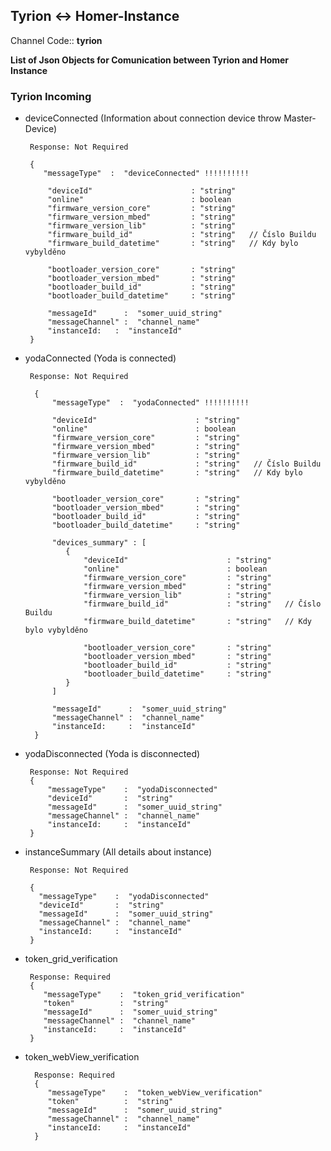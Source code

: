 
## Tyrion <-> Homer-Instance ##

Channel Code:: **tyrion**

**List of Json Objects for Comunication between Tyrion and Homer Instance**



### Tyrion Incoming ###  

 - deviceConnected  (Information about connection device throw Master-Device)
        
        Response: Not Required 
        
        {
           "messageType"  :  "deviceConnected" !!!!!!!!!!
           
            "deviceId"                      : "string"
            "online"                        : boolean 
            "firmware_version_core"         : "string"
            "firmware_version_mbed"         : "string"
            "firmware_version_lib"          : "string"
            "firmware_build_id"             : "string"   // Číslo Buildu
            "firmware_build_datetime"       : "string"   // Kdy bylo vybylděno
                         
            "bootloader_version_core"       : "string"
            "bootloader_version_mbed"       : "string"
            "bootloader_build_id"           : "string"
            "bootloader_build_datetime"     : "string"
            
            "messageId"      :  "somer_uuid_string"
            "messageChannel" :  "channel_name"
            "instanceId:   :  "instanceId"  
        }
        
 - yodaConnected (Yoda is connected)
         
        Response: Not Required 
        
         {
             "messageType"  :  "yodaConnected" !!!!!!!!!!
        
             "deviceId"                      : "string"
             "online"                        : boolean 
             "firmware_version_core"         : "string"
             "firmware_version_mbed"         : "string"
             "firmware_version_lib"          : "string"
             "firmware_build_id"             : "string"   // Číslo Buildu
             "firmware_build_datetime"       : "string"   // Kdy bylo vybylděno
                                 
             "bootloader_version_core"       : "string"
             "bootloader_version_mbed"       : "string"
             "bootloader_build_id"           : "string"
             "bootloader_build_datetime"     : "string"
             
             "devices_summary" : [
                {
                    "deviceId"                      : "string"
                    "online"                        : boolean 
                    "firmware_version_core"         : "string"
                    "firmware_version_mbed"         : "string"
                    "firmware_version_lib"          : "string"
                    "firmware_build_id"             : "string"   // Číslo Buildu
                    "firmware_build_datetime"       : "string"   // Kdy bylo vybylděno
                                      
                    "bootloader_version_core"       : "string"
                    "bootloader_version_mbed"       : "string"
                    "bootloader_build_id"           : "string"
                    "bootloader_build_datetime"     : "string"
                }
             ]
                    
             "messageId"      :  "somer_uuid_string"
             "messageChannel" :  "channel_name"
             "instanceId:     :  "instanceId"  
         }
        
 - yodaDisconnected (Yoda is disconnected)
  
        Response: Not Required 
        {
            "messageType"    :  "yodaDisconnected"              
            "deviceId"       :  "string"
            "messageId"      :  "somer_uuid_string"
            "messageChannel" :  "channel_name"
            "instanceId:     :  "instanceId"  
        }
        
 - instanceSummary  (All details about instance)
         
        Response: Not Required 
      
        {
          "messageType"    :  "yodaDisconnected"              
          "deviceId"       :  "string"
          "messageId"      :  "somer_uuid_string"
          "messageChannel" :  "channel_name"
          "instanceId:     :  "instanceId"  
        }
        
 - token_grid_verification
         
        Response: Required 
        {
           "messageType"    :  "token_grid_verification"              
           "token"          :  "string"
           "messageId"      :  "somer_uuid_string"
           "messageChannel" :  "channel_name"
           "instanceId:     :  "instanceId"  
        }
        
 - token_webView_verification
        
         Response: Required 
         {
            "messageType"    :  "token_webView_verification"              
            "token"          :  "string"
            "messageId"      :  "somer_uuid_string"
            "messageChannel" :  "channel_name"
            "instanceId:     :  "instanceId"  
         }
        


